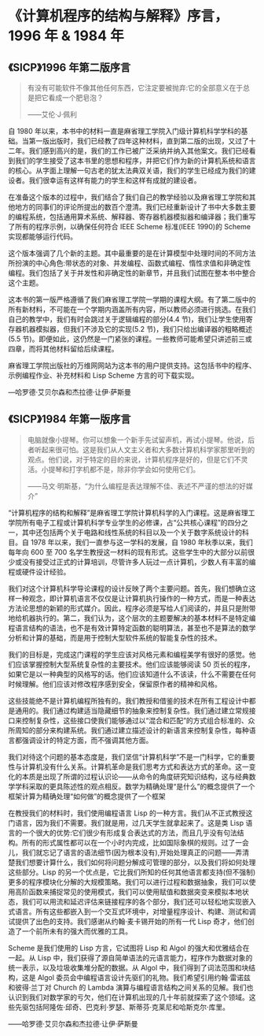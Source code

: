 

# 《计算机程序的结构与解释》序言，1996 年 & 1984 年

## 《SICP》1996 年第二版序言

> 有没有可能软件不像其他任何东西，它注定要被抛弃:它的全部意义在于总是把它看成一个肥皂泡？
> 
> ——艾伦·J·佩利

自 1980 年以来，本书中的材料一直是麻省理工学院入门级计算机科学学科的基础。当第一版出版时，我们已经教了四年这种材料，直到第二版的出现，又过了十二年。我们感到高兴的是，我们的工作已被广泛采纳并纳入其他案文。我们已经看到我们的学生接受了这本书里的思想和程序，并把它们作为新的计算机系统和语言的核心。从字面上理解一句古老的犹太法典双关语，我们的学生已经成为我们的建设者。我们很幸运有这样有能力的学生和这样有成就的建设者。

在准备这个版本的过程中，我们结合了我们自己的教学经验以及麻省理工学院和其他地方的同事们的评论所提出的数百个澄清。我们已经重新设计了书中大多数主要的编程系统，包括通用算术系统、解释器、寄存器机器模拟器和编译器；我们重写了所有的程序示例，以确保任何符合 IEEE Scheme 标准(IEEE 1990)的 Scheme 实现都能够运行代码。

这个版本强调了几个新的主题。其中最重要的是在计算模型中处理时间的不同方法所扮演的中心角色:带状态的对象、并发编程、函数式编程、惰性求值和非确定性编程。我们包括了关于并发性和非确定性的新章节，并且我们试图在整本书中整合这个主题。

这本书的第一版严格遵循了我们麻省理工学院一学期的课程大纲。有了第二版中的所有新材料，不可能在一个学期内涵盖所有内容，所以教师必须进行挑选。在我们自己的教学中，我们有时会跳过关于逻辑编程的部分(4.4 节)，我们让学生使用寄存器机器模拟器，但我们不涉及它的实现(5.2 节)，我们只给出编译器的粗略概述(5.5 节)。即便如此，这仍然是一门紧张的课程。一些教师可能希望只讲述前三或四章，而将其他材料留给后续课程。

麻省理工学院出版社的万维网网站为这本书的用户提供支持。这包括书中的程序、示例编程作业、补充材料和 Lisp Scheme 方言的可下载实现。

—哈罗德·艾贝尔森和杰拉德·让伊·萨斯曼

## 《SICP》1984 年第一版序言

> 电脑就像小提琴。你可以想象一个新手先试留声机，再试小提琴。他说，后者听起来很可怕。这是我们从人文主义者和大多数计算机科学家那里听到的观点。他们说，对于特定的目的来说，计算机程序是好的，但是它们不灵活。小提琴和打字机都不是，除非你学会如何使用它们。
> 
> ——马文·明斯基，“为什么编程是表达理解不佳、表述不严谨的想法的好媒介”

“计算机程序的结构和解释”是麻省理工学院计算机科学的入门课程。这是麻省理工学院所有电子工程或计算机科学专业学生的必修课，占“公共核心课程”的四分之一，其中还包括两个关于电路和线性系统的科目以及一个关于数字系统设计的科目。自 1978 年以来，我们一直参与这一学科的发展，自 1980 年秋季以来，我们每年向 600 至 700 名学生教授这一材料的现有形式。这些学生中的大部分以前很少或没有接受过正式的计算培训，尽管许多人玩过一点计算机，少数人有丰富的编程或硬件设计经验。

我们对这个计算机科学导论课程的设计反映了两个主要问题。首先，我们想确立这样一种观念，即计算机语言不仅仅是让计算机执行操作的一种方式，而是一种表达方法论思想的新颖的形式媒介。因此，程序必须是写给人们阅读的，并且只是附带地给机器执行的。第二，我们认为，这个层次的主题要解决的基本材料不是特定编程语言结构的语法，也不是有效计算特定函数的聪明算法，甚至也不是算法的数学分析和计算的基础，而是用于控制大型软件系统的智能复杂性的技术。

我们的目标是，完成这门课程的学生应该对风格元素和编程美学有很好的感觉。他们应该掌握控制大型系统复杂性的主要技术。他们应该能够阅读 50 页长的程序，如果它是以一种典型的风格写的话。他们应该知道什么不该读，什么不需要在任何时候理解。他们应该对修改程序感到安全，保留原作者的精神和风格。

这些技能绝不是计算机编程所独有的。我们教授和借鉴的技术在所有工程设计中都是通用的。我们通过构建适当隐藏细节的抽象来控制复杂性。我们通过建立常规接口来控制复杂性，这些接口使我们能够通过以“混合和匹配”的方式组合标准的、众所周知的部分来构建系统。我们通过建立描述设计的新语言来控制复杂性，每种语言都强调设计的特定方面，而不强调其他方面。

我们对待这个问题的基本态度是，我们坚信“计算机科学”不是一门科学，它的重要性与计算机没有什么关系。计算机革命是我们思考方式和表达方式的革命。这一变化的本质是出现了所谓的过程认识论——从命令的角度研究知识结构，这与经典数学学科采取的更具陈述性的观点相反。数学为精确处理“是什么”的概念提供了一个框架计算为精确处理“如何做”的概念提供了一个框架

在教授我们的材料时，我们使用编程语言 Lisp 的一种方言。我们从不正式教授这门语言，因为我们不需要。我们就是用，过几天学生就拿起来了。这是类 Lisp 语言的一个很大的优势:它们很少有形成复合表达式的方法，而且几乎没有句法结构。所有的形式属性都可以在一个小时内完成，比如国际象棋的规则。过了一会儿，我们就忘记了语言的语法细节(因为根本没有),开始处理真正的问题——弄清楚我们想要计算什么，我们如何将问题分解成可管理的部分，以及我们将如何处理这些部分。Lisp 的另一个优点是，它比我们所知的任何其他语言都支持(但不强制)更多的程序模块化分解的大规模策略。我们可以进行过程和数据抽象，我们可以使用高阶函数来捕捉常见的使用模式，我们可以使用赋值和数据突变来模拟本地状态，我们可以用流和延迟评估来链接程序的各个部分，我们还可以轻松地实现嵌入式语言。所有这些都嵌入到一个交互式环境中，对增量程序设计、构建、测试和调试提供了出色的支持。我们感谢从约翰·麦卡锡开始的所有一代 Lisp 奇才，他们创造了一个前所未有的强大而优雅的工具。

Scheme 是我们使用的 Lisp 方言，它试图将 Lisp 和 Algol 的强大和优雅结合在一起。从 Lisp 中，我们获得了源自简单语法的元语言能力，程序作为数据对象的统一表示，以及垃圾收集堆分配的数据。从 Algol 中，我们得到了词法范围和块结构，这是 Algol 委员会中编程语言设计先驱们的礼物。我们希望引用约翰·雷诺兹和彼得·兰丁对 Church 的 Lambda  演算与编程语言结构之间关系的见解。我们也认识到我们对数学家的亏欠，他们在计算机出现的几十年前就探索了这个领域。这些先驱包括阿隆佐·邱奇、巴克利·罗瑟、斯蒂芬·克莱尼和哈斯克尔·库里。

——哈罗德·艾贝尔森和杰拉德·让伊·萨斯曼